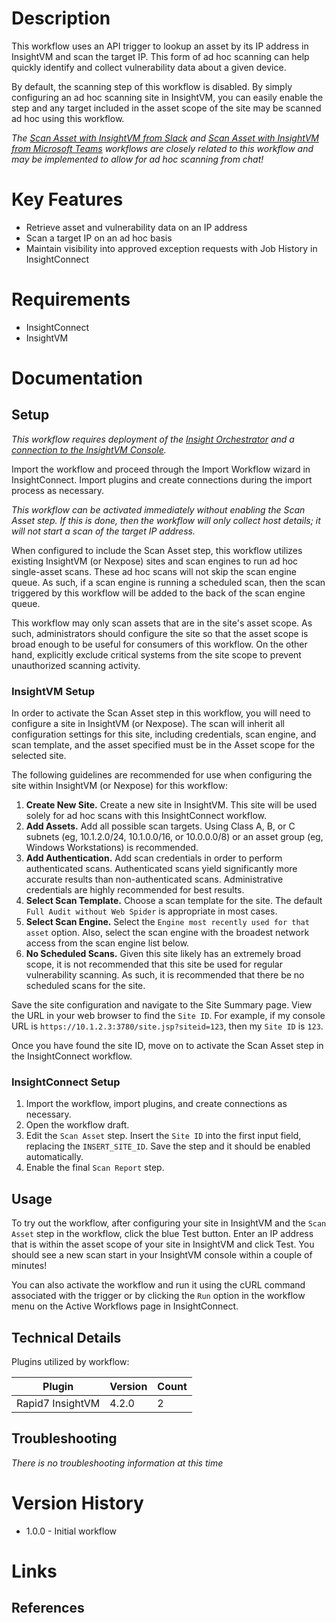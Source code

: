 # Description

This workflow uses an API trigger to lookup an asset by its IP address in InsightVM and scan the target IP. This form of ad hoc scanning can help quickly identify and collect vulnerability data about a given device.

By default, the scanning step of this workflow is disabled. By simply configuring an ad hoc scanning site in InsightVM, you can easily enable the step and any target included in the asset scope of the site may be scanned ad hoc using this workflow.

*The [Scan Asset with InsightVM from Slack](https://extensions.rapid7.com/extension/Scan_Asset_With_InsightVM_From_Slack) and [Scan Asset with InsightVM from Microsoft Teams](https://extensions.rapid7.com/extension/Scan_Asset_With_InsightVM_From_Teams) workflows are closely related to this workflow and may be implemented to allow for ad hoc scanning from chat!*

# Key Features

* Retrieve asset and vulnerability data on an IP address
* Scan a target IP on an ad hoc basis
* Maintain visibility into approved exception requests with Job History in InsightConnect

# Requirements

* InsightConnect
* InsightVM

# Documentation

## Setup

*This workflow requires deployment of the [Insight Orchestrator](https://docs.rapid7.com/insightconnect/install-and-activate-the-orchestrator) and a [connection to the InsightVM Console](https://extensions.rapid7.com/extension/rapid7_insightvm#Documentation-Setup).*

Import the workflow and proceed through the Import Workflow wizard in InsightConnect. Import plugins and create connections during the import process as necessary.

*This workflow can be activated immediately without enabling the Scan Asset step. If this is done, then the workflow will only collect host details; it will not start a scan of the target IP address.*

When configured to include the Scan Asset step, this workflow utilizes existing InsightVM (or Nexpose) sites and scan engines to run ad hoc single-asset scans. These ad hoc scans will not skip the scan engine queue. As such, if a scan engine is running a scheduled scan, then the scan triggered by this workflow will be added to the back of the scan engine queue.

This workflow may only scan assets that are in the site's asset scope. As such, administrators should configure the site so that the asset scope is broad enough to be useful for consumers of this workflow. On the other hand, explicitly exclude critical systems from the site scope to prevent unauthorized scanning activity.

### InsightVM Setup

In order to activate the Scan Asset step in this workflow, you will need to configure a site in InsightVM (or Nexpose). The scan will inherit all configuration settings for this site, including credentials, scan engine, and scan template, and the asset specified must be in the Asset scope for the selected site.

The following guidelines are recommended for use when configuring the site within InsightVM (or Nexpose) for this workflow:

1. **Create New Site.** Create a new site in InsightVM. This site will be used solely for ad hoc scans with this InsightConnect workflow.
2. **Add Assets.** Add all possible scan targets. Using Class A, B, or C subnets (eg, 10.1.2.0/24, 10.1.0.0/16, or 10.0.0.0/8) or an asset group (eg, Windows Workstations) is recommended.
3. **Add Authentication.** Add scan credentials in order to perform authenticated scans. Authenticated scans yield significantly more accurate results than non-authenticated scans. Administrative credentials are highly recommended for best results.
4. **Select Scan Template.** Choose a scan template for the site. The default `Full Audit without Web Spider` is appropriate in most cases.
5. **Select Scan Engine.** Select the `Engine most recently used for that asset` option. Also, select the scan engine with the broadest network access from the scan engine list below.
6. **No Scheduled Scans.** Given this site likely has an extremely broad scope, it is not recommended that this site be used for regular vulnerability scanning. As such, it is recommended that there be no scheduled scans for the site.

Save the site configuration and navigate to the Site Summary page. View the URL in your web browser to find the `Site ID`. For example, if my console URL is `https://10.1.2.3:3780/site.jsp?siteid=123`, then my `Site ID` is `123`.

Once you have found the site ID, move on to activate the Scan Asset step in the InsightConnect workflow.

### InsightConnect Setup

1. Import the workflow, import plugins, and create connections as necessary. 
2. Open the workflow draft. 
3. Edit the `Scan Asset` step. Insert the `Site ID` into the first input field, replacing the `INSERT_SITE_ID`. Save the step and it should be enabled automatically.
4. Enable the final `Scan Report` step.

## Usage

To try out the workflow, after configuring your site in InsightVM and the `Scan Asset` step in the workflow, click the blue Test button. Enter an IP address that is within the asset scope of your site in InsightVM and click Test. You should see a new scan start in your InsightVM console within a couple of minutes!

You can also activate the workflow and run it using the cURL command associated with the trigger or by clicking the `Run` option in the workflow menu on the Active Workflows page in InsightConnect.

## Technical Details

Plugins utilized by workflow:

|Plugin|Version|Count|
|----|----|--------|
|Rapid7 InsightVM|4.2.0|2|

## Troubleshooting

_There is no troubleshooting information at this time_

# Version History

* 1.0.0 - Initial workflow

# Links

## References

